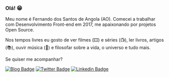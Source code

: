 ### Olá! 😁

Meu nome é Fernando dos Santos de Angola (AO). Comecei a trabalhar com Desenvolvimento Front-end em 2017, me apaixonando por projetos Open Source.

Nos tempos livres eu gosto de ver filmes (🎞️) e séries (📺), ler livros, artigos (📚), ouvir música (🎵) e filosofar sobre a vida, o universo e tudo mais.

Se quiser me acompanhar?

[![Blog Badge](https://img.shields.io/badge/Blog-fernandosantos.com-black)](https://fernandodossantos.netlify.app/)
[![Twitter Badge](https://img.shields.io/badge/-Twitter-1ca0f1?style=flat-square&labelColor=1ca0f1&logo=twitter&logoColor=white&link=https://twitter.com/codder404)](https://twitter.com/codder404)
[![Linkedin Badge](https://img.shields.io/badge/-LinkedIn-blue?style=flat-square&logo=Linkedin&logoColor=white&link=https://www.linkedin.com/in/fernando-dos-santos-6712aa145/)](https://www.linkedin.com/in/fernando-dos-santos-6712aa145/)
